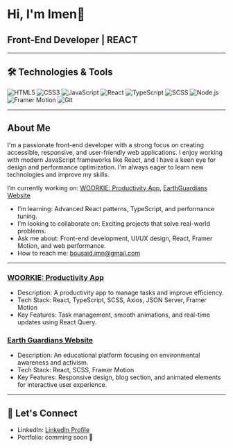 # Hi, I'm Imen👋

## Front-End Developer | REACT 


---

## 🛠️ Technologies & Tools

![HTML5](https://img.shields.io/badge/-HTML5-E34F26?style=flat-square&logo=html5&logoColor=white)
![CSS3](https://img.shields.io/badge/-CSS3-1572B6?style=flat-square&logo=css3)
![JavaScript](https://img.shields.io/badge/-JavaScript-F7DF1E?style=flat-square&logo=javascript&logoColor=black)
![React](https://img.shields.io/badge/-React-61DAFB?style=flat-square&logo=react&logoColor=black)
![TypeScript](https://img.shields.io/badge/-TypeScript-007ACC?style=flat-square&logo=typescript)
![SCSS](https://img.shields.io/badge/-SCSS-CC6699?style=flat-square&logo=sass)
![Node.js](https://img.shields.io/badge/-Node.js-339933?style=flat-square&logo=node.js&logoColor=white)
![Framer Motion](https://img.shields.io/badge/-Framer--Motion-0055FF?style=flat-square&logo=framer&logoColor=white)
![Git](https://img.shields.io/badge/-Git-F05032?style=flat-square&logo=git&logoColor=white)

---

##  About Me

I'm a passionate front-end developer with a strong focus on creating accessible, responsive, and user-friendly web applications. I enjoy working with modern JavaScript frameworks like React, and I have a keen eye for design and performance optimization. I'm always eager to learn new technologies and improve my skills.

 I’m currently working on: [WOORKIE: Productivity App](https://github.com/bsdimen/Productivity-dashboard), [EarthGuardians Website](https://github.com/bsdimen/EarthGuardians)
- I’m learning: Advanced React patterns, TypeScript, and performance tuning.
- I’m looking to collaborate on: Exciting projects that solve real-world problems.
- Ask me about: Front-end development, UI/UX design, React, Framer Motion, and web performance.
- How to reach me: [bousaid.imn@gmail.com](mailto:bousaid.imn@gmail.com])


---

### [WOORKIE: Productivity App](https://github.com/yourusername/woorkie)
- Description: A productivity app to manage tasks and improve efficiency.
- Tech Stack: React, TypeScript, SCSS, Axios, JSON Server, Framer Motion
- Key Features: Task management, smooth animations, and real-time updates using React Query.

### [Earth Guardians Website](https://github.com/yourusername/earth-guardians)
- Description: An educational platform focusing on environmental awareness and activism.
- Tech Stack: React, SCSS, Framer Motion
- Key Features: Responsive design, blog section, and animated elements for interactive user experience.

---

## 🚀 Let's Connect

- LinkedIn: [LinkedIn Profile](https://www.linkedin.com/in/imen-bousaid-616944179/)
- Portfolio: comming soon 🤫
